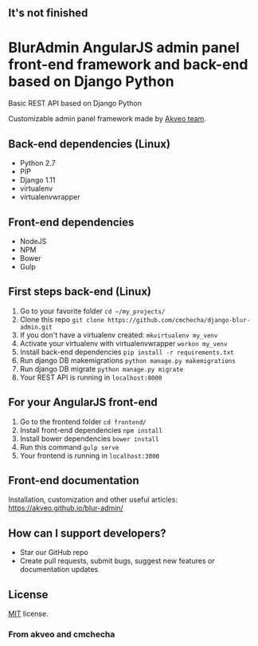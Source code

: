 ## It's not finished

# BlurAdmin AngularJS admin panel front-end framework and back-end based on Django Python

Basic REST API based on Django Python

Customizable admin panel framework made by [Akveo team](http://akveo.com/).

## Back-end dependencies (Linux)
- Python 2.7
- PIP
- Django 1.11
- virtualenv
- virtualenvwrapper

## Front-end dependencies
- NodeJS
- NPM
- Bower
- Gulp

## First steps back-end (Linux)
1. Go to your favorite folder `cd ~/my_projects/`
2. Clone this repo `git clone https://github.com/cmchecha/django-blur-admin.git`
3. If you don't have a virtualenv created: `mkvirtualenv my_venv`
4. Activate your virtualenv with virtualenvwrapper `workon my_venv`
5. Install back-end dependencies `pip install -r requirements.txt`
6. Run django DB makemigrations `python manage.py makemigrations`
7. Run django DB migrate `python manage.py migrate`
8. Your REST API is running in `localhost:8000`

## For your AngularJS front-end
1. Go to the frontend folder `cd frontend/`
2. Install front-end dependencies `npm install`
3. Install bower dependencies `bower install`
4. Run this command `gulp serve`
5. Your frontend is running in `localhost:3000`

## Front-end documentation
Installation, customization and other useful articles: https://akveo.github.io/blur-admin/

## How can I support developers?
- Star our GitHub repo
- Create pull requests, submit bugs, suggest new features or documentation updates

License
-------------
<a href=/LICENSE.txt target="_blank">MIT</a> license.

### From akveo and cmchecha
